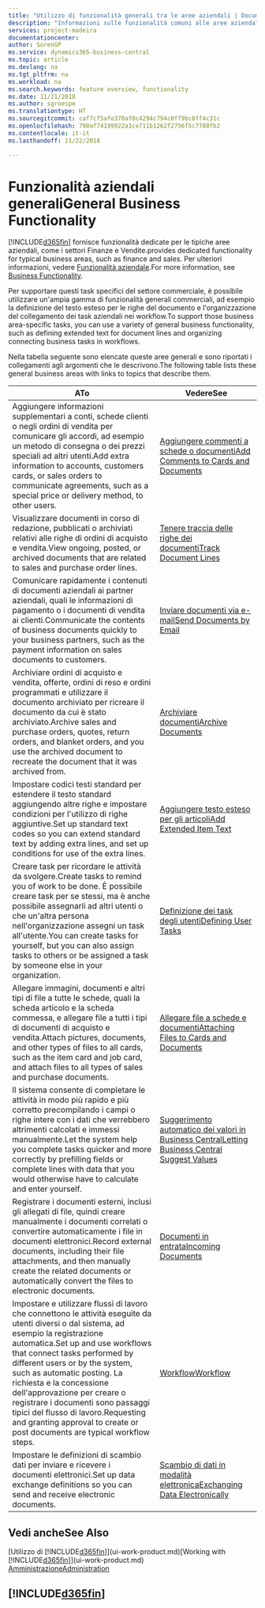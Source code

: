 ```yaml
---
title: "Utilizzo di funzionalità generali tra le aree aziendali | Documenti Microsoft"
description: "Informazioni sulle funzionalità comuni alle aree aziendali in Business Central."
services: project-madeira
documentationcenter: 
author: SorenGP
ms.service: dynamics365-business-central
ms.topic: article
ms.devlang: na
ms.tgt_pltfrm: na
ms.workload: na
ms.search.keywords: feature overview, functionality
ms.date: 11/21/2018
ms.author: sgroespe
ms.translationtype: HT
ms.sourcegitcommit: caf7cf5afe370af0c4294c794c0ff9bc8ff4c31c
ms.openlocfilehash: 790af74199922a1ce711b1262f2756f5c7788fb2
ms.contentlocale: it-it
ms.lasthandoff: 11/22/2018

---
```

# <a name="general-business-functionality"></a><span data-ttu-id="0d08d-103">Funzionalità aziendali generali</span><span class="sxs-lookup"><span data-stu-id="0d08d-103">General Business Functionality</span></span>
[!INCLUDE[d365fin](includes/d365fin_md.md)] <span data-ttu-id="0d08d-104">fornisce funzionalità dedicate per le tipiche aree aziendali, come i settori Finanze e Vendite.</span><span class="sxs-lookup"><span data-stu-id="0d08d-104">provides dedicated functionality for typical business areas, such as finance and sales.</span></span> <span data-ttu-id="0d08d-105">Per ulteriori informazioni, vedere [Funzionalità aziendale](across-business-functionality.md).</span><span class="sxs-lookup"><span data-stu-id="0d08d-105">For more information, see [Business Functionality](across-business-functionality.md).</span></span>

<span data-ttu-id="0d08d-106">Per supportare questi task specifici del settore commerciale, è possibile utilizzare un'ampia gamma di funzionalità generali commerciali, ad esempio la definizione del testo esteso per le righe del documento e l'organizzazione del collegamento dei task aziendali nei workflow.</span><span class="sxs-lookup"><span data-stu-id="0d08d-106">To support those business area-specific tasks, you can use a variety of general business functionality, such as defining extended text for document lines and organizing connecting business tasks in workflows.</span></span>

<span data-ttu-id="0d08d-107">Nella tabella seguente sono elencate queste aree generali e sono riportati i collegamenti agli argomenti che le descrivono.</span><span class="sxs-lookup"><span data-stu-id="0d08d-107">The following table lists these general business areas with links to topics that describe them.</span></span>

| <span data-ttu-id="0d08d-108">A</span><span class="sxs-lookup"><span data-stu-id="0d08d-108">To</span></span> | <span data-ttu-id="0d08d-109">Vedere</span><span class="sxs-lookup"><span data-stu-id="0d08d-109">See</span></span> |
| --- | --- |
|<span data-ttu-id="0d08d-110">Aggiungere informazioni supplementari a conti, schede clienti o negli ordini di vendita per comunicare gli accordi, ad esempio un metodo di consegna o dei prezzi speciali ad altri utenti.</span><span class="sxs-lookup"><span data-stu-id="0d08d-110">Add extra information to accounts, customers cards, or sales orders to communicate agreements, such as a special price or delivery method, to other users.</span></span>|[<span data-ttu-id="0d08d-111">Aggiungere commenti a schede o documenti</span><span class="sxs-lookup"><span data-stu-id="0d08d-111">Add Comments to Cards and Documents</span></span>](across-how-use-comments.md)|
|<span data-ttu-id="0d08d-112">Visualizzare documenti in corso di redazione, pubblicati o archiviati relativi alle righe di ordini di acquisto e vendita.</span><span class="sxs-lookup"><span data-stu-id="0d08d-112">View ongoing, posted, or archived documents that are related to sales and purchase order lines.</span></span>|[<span data-ttu-id="0d08d-113">Tenere traccia delle righe dei documenti</span><span class="sxs-lookup"><span data-stu-id="0d08d-113">Track Document Lines</span></span>](across-how-to-track-document-lines.md)|
| <span data-ttu-id="0d08d-114">Comunicare rapidamente i contenuti di documenti aziendali ai partner aziendali, quali le informazioni di pagamento o i documenti di vendita ai clienti.</span><span class="sxs-lookup"><span data-stu-id="0d08d-114">Communicate the contents of business documents quickly to your business partners, such as the payment information on sales documents to customers.</span></span> |[<span data-ttu-id="0d08d-115">Inviare documenti via e-mail</span><span class="sxs-lookup"><span data-stu-id="0d08d-115">Send Documents by Email</span></span>](ui-how-send-documents-email.md) |
|<span data-ttu-id="0d08d-116">Archiviare ordini di acquisto e vendita, offerte, ordini di reso e ordini programmati e utilizzare il documento archiviato per ricreare il documento da cui è stato archiviato.</span><span class="sxs-lookup"><span data-stu-id="0d08d-116">Archive sales and purchase orders, quotes, return orders, and blanket orders, and you use the archived document to recreate the document that it was archived from.</span></span>|[<span data-ttu-id="0d08d-117">Archiviare documenti</span><span class="sxs-lookup"><span data-stu-id="0d08d-117">Archive Documents</span></span>](across-how-to-archive-documents.md)|
| <span data-ttu-id="0d08d-118">Impostare codici testi standard per estendere il testo standard aggiungendo altre righe e impostare condizioni per l'utilizzo di righe aggiuntive.</span><span class="sxs-lookup"><span data-stu-id="0d08d-118">Set up standard text codes so you can extend standard text by adding extra lines, and set up conditions for use of the extra lines.</span></span> |[<span data-ttu-id="0d08d-119">Aggiungere testo esteso per gli articoli</span><span class="sxs-lookup"><span data-stu-id="0d08d-119">Add Extended Item Text</span></span>](ui-how-define-ext-text.md) |
|<span data-ttu-id="0d08d-120">Creare task per ricordare le attività da svolgere.</span><span class="sxs-lookup"><span data-stu-id="0d08d-120">Create tasks to remind you of work to be done.</span></span> <span data-ttu-id="0d08d-121">È possibile creare task per se stessi, ma è anche possibile assegnarli ad altri utenti o che un'altra persona nell'organizzazione assegni un task all'utente.</span><span class="sxs-lookup"><span data-stu-id="0d08d-121">You can create tasks for yourself, but you can also assign tasks to others or be assigned a task by someone else in your organization.</span></span>|[<span data-ttu-id="0d08d-122">Definizione dei task degli utenti</span><span class="sxs-lookup"><span data-stu-id="0d08d-122">Defining User Tasks</span></span>](across-user-tasks.md)|
|<span data-ttu-id="0d08d-123">Allegare immagini, documenti e altri tipi di file a tutte le schede, quali la scheda articolo e la scheda commessa, e allegare file a tutti i tipi di documenti di acquisto e vendita.</span><span class="sxs-lookup"><span data-stu-id="0d08d-123">Attach pictures, documents, and other types of files to all cards, such as the item card and job card, and attach files to all types of sales and purchase documents.</span></span>|[<span data-ttu-id="0d08d-124">Allegare file a schede e documenti</span><span class="sxs-lookup"><span data-stu-id="0d08d-124">Attaching Files to Cards and Documents</span></span>](across-attach-document-master-data.md)|
|<span data-ttu-id="0d08d-125">Il sistema consente di completare le attività in modo più rapido e più corretto precompilando i campi o righe intere con i dati che verrebbero altrimenti calcolati e immessi manualmente.</span><span class="sxs-lookup"><span data-stu-id="0d08d-125">Let the system help you complete tasks quicker and more correctly by prefilling fields or complete lines with data that you would otherwise have to calculate and enter yourself.</span></span>|[<span data-ttu-id="0d08d-126">Suggerimento automatico dei valori in Business Central</span><span class="sxs-lookup"><span data-stu-id="0d08d-126">Letting Business Central Suggest Values</span></span>](ui-let-system-suggest-values.md)|
|<span data-ttu-id="0d08d-127">Registrare i documenti esterni, inclusi gli allegati di file, quindi creare manualmente i documenti correlati o convertire automaticamente i file in documenti elettronici.</span><span class="sxs-lookup"><span data-stu-id="0d08d-127">Record external documents, including their file attachments, and then manually create the related documents or automatically convert the files to electronic documents.</span></span>|[<span data-ttu-id="0d08d-128">Documenti in entrata</span><span class="sxs-lookup"><span data-stu-id="0d08d-128">Incoming Documents</span></span>](across-income-documents.md)|
|<span data-ttu-id="0d08d-129">Impostare e utilizzare flussi di lavoro che connettono le attività eseguite da utenti diversi o dal sistema, ad esempio la registrazione automatica.</span><span class="sxs-lookup"><span data-stu-id="0d08d-129">Set up and use workflows that connect tasks performed by different users or by the system, such as automatic posting.</span></span> <span data-ttu-id="0d08d-130">La richiesta e la concessione dell'approvazione per creare o registrare i documenti sono passaggi tipici del flusso di lavoro.</span><span class="sxs-lookup"><span data-stu-id="0d08d-130">Requesting and granting approval to create or post documents are typical workflow steps.</span></span>|[<span data-ttu-id="0d08d-131">Workflow</span><span class="sxs-lookup"><span data-stu-id="0d08d-131">Workflow</span></span>](across-workflow.md)|
| <span data-ttu-id="0d08d-132">Impostare le definizioni di scambio dati per inviare e ricevere i documenti elettronici.</span><span class="sxs-lookup"><span data-stu-id="0d08d-132">Set up data exchange definitions so you can send and receive electronic documents.</span></span> |[<span data-ttu-id="0d08d-133">Scambio di dati in modalità elettronica</span><span class="sxs-lookup"><span data-stu-id="0d08d-133">Exchanging Data Electronically</span></span>](across-data-exchange.md) |

## <a name="see-also"></a><span data-ttu-id="0d08d-134">Vedi anche</span><span class="sxs-lookup"><span data-stu-id="0d08d-134">See Also</span></span>
<span data-ttu-id="0d08d-135">[Utilizzo di [!INCLUDE[d365fin](includes/d365fin_md.md)]](ui-work-product.md)</span><span class="sxs-lookup"><span data-stu-id="0d08d-135">[Working with [!INCLUDE[d365fin](includes/d365fin_md.md)]](ui-work-product.md)</span></span>  
[<span data-ttu-id="0d08d-136">Amministrazione</span><span class="sxs-lookup"><span data-stu-id="0d08d-136">Administration</span></span>](admin-setup-and-administration.md)

## [!INCLUDE[d365fin](includes/free_trial_md.md)]  

